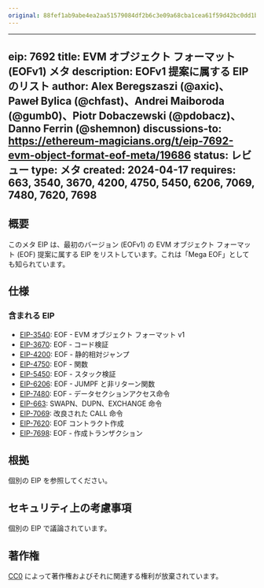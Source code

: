 ```yaml
---
original: 88fef1ab9abe4ea2aa51579084df2b6c3e09a68cba1cea61f59d42bc0dd1b5b9
---
```


---
eip: 7692
title: EVM オブジェクト フォーマット (EOFv1) メタ
description: EOFv1 提案に属する EIP のリスト
author: Alex Beregszaszi (@axic)、Paweł Bylica (@chfast)、Andrei Maiboroda (@gumb0)、Piotr Dobaczewski (@pdobacz)、Danno Ferrin (@shemnon)
discussions-to: https://ethereum-magicians.org/t/eip-7692-evm-object-format-eof-meta/19686
status: レビュー
type: メタ
created: 2024-04-17
requires: 663, 3540, 3670, 4200, 4750, 5450, 6206, 7069, 7480, 7620, 7698
---

## 概要

このメタ EIP は、最初のバージョン (EOFv1) の EVM オブジェクト フォーマット (EOF) 提案に属する EIP をリストしています。これは「Mega EOF」としても知られています。

## 仕様

### 含まれる EIP

- [EIP-3540](./eip-3540.md): EOF - EVM オブジェクト フォーマット v1
- [EIP-3670](./eip-3670.md): EOF - コード検証
- [EIP-4200](./eip-4200.md): EOF - 静的相対ジャンプ
- [EIP-4750](./eip-4750.md): EOF - 関数
- [EIP-5450](./eip-5450.md): EOF - スタック検証
- [EIP-6206](./eip-6206.md): EOF - JUMPF と非リターン関数
- [EIP-7480](./eip-7480.md): EOF - データセクションアクセス命令
- [EIP-663](./eip-663.md): SWAPN、DUPN、EXCHANGE 命令
- [EIP-7069](./eip-7069.md): 改良された CALL 命令
- [EIP-7620](./eip-7620.md): EOF コントラクト作成
- [EIP-7698](./eip-7698.md): EOF - 作成トランザクション

## 根拠

個別の EIP を参照してください。

## セキュリティ上の考慮事項

個別の EIP で議論されています。

## 著作権

[CC0](../LICENSE.md) によって著作権およびそれに関連する権利が放棄されています。